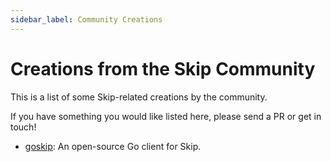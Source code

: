 ```yaml
---
sidebar_label: Community Creations
---
```


# Creations from the Skip Community

This is a list of some Skip-related creations by the community.

If you have something you would like listed here, please send a PR or get in touch!

- [goskip](https://github.com/ZackarySantana/goskip): An open-source Go client for Skip.
